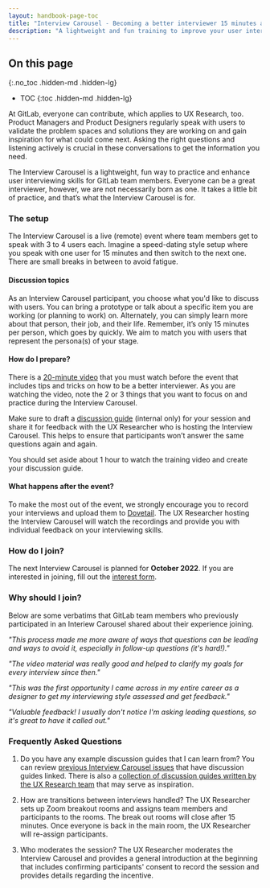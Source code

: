 ```yaml
---
layout: handbook-page-toc
title: "Interview Carousel - Becoming a better interviewer 15 minutes at a time"
description: "A lightweight and fun training to improve your user interviewing skills"
---
```


## On this page
{:.no_toc .hidden-md .hidden-lg}

- TOC
{:toc .hidden-md .hidden-lg}

At GitLab, everyone can contribute, which applies to UX Research, too. Product Managers and Product Designers regularly speak with users to validate the problem spaces and solutions they are working on and gain inspiration for what could come next.
Asking the right questions and listening actively is crucial in these conversations to get the information you need. 

The Interview Carousel is a lightweight, fun way to practice and enhance user interviewing skills for GitLab team members. Everyone can be a great interviewer, however, we are not necessarily born as one. It takes a little bit of practice, and that’s what the Interview Carousel is for. 

### The setup 

The Interview Carousel is a live (remote) event where team members get to speak with 3 to 4 users each. Imagine a speed-dating style setup where you speak with one user for 15 minutes and then switch to the next one. There are small breaks in between to avoid fatigue.

#### Discussion topics

As an Interview Carousel participant, you choose what you'd like to discuss with users. You can bring a prototype or talk about a specific item you are working (or planning to work) on. Alternately, you can simply learn more about that person, their job, and their life. Remember, it’s only 15 minutes per person, which goes by quickly. We aim to match you with users that represent the persona(s) of your stage.

#### How do I prepare?

There is a [20-minute video](https://youtu.be/b03eiIwz2LE) that you must watch before the event that includes tips and tricks on how to be a better interviewer. As you are watching the video, note the 2 or 3 things that you want to focus on and practice during the Interview Carousel.

Make sure to draft a [discussion guide](https://docs.google.com/document/d/1dQ29KkJOZlwrNkxV9z58lR9bNkG2-lSiJPMUpmsiOTw/copy) (internal only) for your session and share it for feedback with the UX Researcher who is hosting the Interview Carousel. This helps to ensure that participants won’t answer the same questions again and again. 

You should set aside about 1 hour to watch the training video and create your discussion guide.

#### What happens after the event?

To make the most out of the event, we strongly encourage you to record your interviews and upload them to [Dovetail](https://about.gitlab.com/handbook/product/ux/dovetail/). The UX Researcher hosting the Interview Carousel will watch the recordings and provide you with individual feedback on your interviewing skills.

### How do I join?

The next Interview Carousel is planned for **October 2022**. If you are interested in joining, fill out the [interest form](https://forms.gle/4s6SSobTcj1KJA5x8).

### Why should I join?

Below are some verbatims that GitLab team members who previously participated in an Interiew Carousel shared about their experience joining. 

_"This process made me more aware of ways that questions can be leading and ways to avoid it, especially in follow-up questions (it's hard!)."_

_"The video material was really good and helped to clarify my goals for every interview since then."_

_"This was the first opportunity I came across in my entire career as a designer to get my interviewing style assessed and get feedback."_

_"Valuable feedback! I usually don't notice I'm asking leading questions, so it's great to have it called out."_

### Frequently Asked Questions

1. Do you have any example discussion guides that I can learn from?
You can review [previous Interview Carousel issues](https://gitlab.com/gitlab-org/ux-research/-/issues/?sort=created_date&state=all&label_name%5B%5D=Interview%20Carousel&first_page_size=20) that have discussion guides linked. There is also a [collection of discussion guides written by the UX Research team](https://drive.google.com/drive/folders/1dq8TkrR_3lRcUDHv2jq7FHWPInopkEQM) that may serve as inspiration.

2. How are transitions between interviews handled?
The UX Researcher sets up Zoom breakout rooms and assigns team members and participants to the rooms. The break out rooms will close after 15 minutes. Once everyone is back in the main room, the UX Researcher will re-assign participants.

3. Who moderates the session?
The UX Researcher moderates the Interview Carousel and provides a general introduction at the beginning that includes confirming participants' consent to record the session and provides details regarding the incentive.
